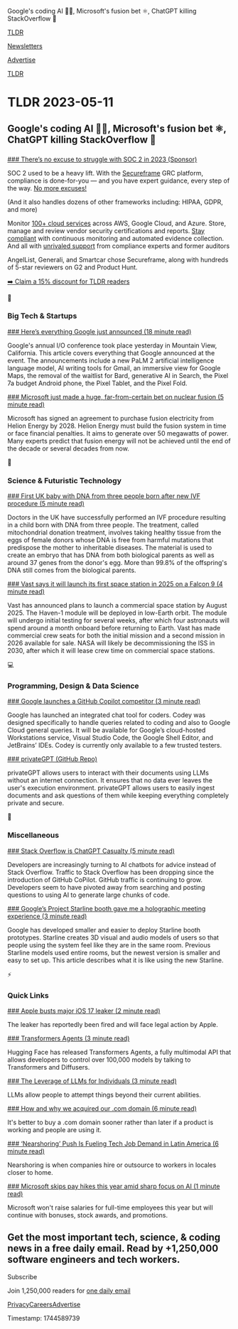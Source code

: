 Google's coding AI 👨‍💻, Microsoft's fusion bet ⚛️, ChatGPT killing StackOverflow 🤖

[TLDR](/)

[Newsletters](/newsletters)

[Advertise](https://advertise.tldr.tech/)

[TLDR](/)

# TLDR 2023-05-11

## Google's coding AI 👨‍💻, Microsoft's fusion bet ⚛️, ChatGPT killing StackOverflow 🤖

### 

[### There’s no excuse to struggle with SOC 2 in 2023 (Sponsor)](https://secureframe.com/request-demo-4?utm_source=partner&amp;utm_medium=newsletter&amp;utm_campaign=051123-tldrtech)

SOC 2 used to be a heavy lift. With the [Secureframe](https://secureframe.com/request-demo-4?utm_source=partner&utm_medium=newsletter&utm_campaign=051123-tldrtech) GRC platform, compliance is done-for-you — and you have expert guidance, every step of the way. [No more excuses!](https://secureframe.com/request-demo-4?utm_source=partner&utm_medium=newsletter&utm_campaign=051123-tldrtech)

(And it also handles dozens of other frameworks including: HIPAA, GDPR, and more)

Monitor [100+ cloud services](https://secureframe.com/request-demo-4?utm_source=partner&utm_medium=newsletter&utm_campaign=051123-tldrtech) across AWS, Google Cloud, and Azure. Store, manage and review vendor security certifications and reports. [Stay compliant](https://secureframe.com/request-demo-4?utm_source=partner&utm_medium=newsletter&utm_campaign=051123-tldrtech) with continuous monitoring and automated evidence collection. And all with [unrivaled support](https://secureframe.com/request-demo-4?utm_source=partner&utm_medium=newsletter&utm_campaign=051123-tldrtech) from compliance experts and former auditors

AngelList, Generali, and Smartcar chose Secureframe, along with hundreds of 5-star reviewers on G2 and Product Hunt.

[➡️ Claim a 15% discount for TLDR readers](https://secureframe.com/request-demo-4?utm_source=partner&utm_medium=newsletter&utm_campaign=051123-tldrtech)

📱

### Big Tech & Startups

[### Here’s everything Google just announced (18 minute read)](https://www.cnbc.com/2023/05/10/google-io-2023-live-updates.html?utm_source=tldrnewsletter)

Google's annual I/O conference took place yesterday in Mountain View, California. This article covers everything that Google announced at the event. The announcements include a new PaLM 2 artificial intelligence language model, AI writing tools for Gmail, an immersive view for Google Maps, the removal of the waitlist for Bard, generative AI in Search, the Pixel 7a budget Android phone, the Pixel Tablet, and the Pixel Fold.

[### Microsoft just made a huge, far-from-certain bet on nuclear fusion (5 minute read)](https://www.theverge.com/2023/5/10/23717332/microsoft-nuclear-fusion-power-plant-helion-purchase-agreement?utm_source=tldrnewsletter)

Microsoft has signed an agreement to purchase fusion electricity from Helion Energy by 2028. Helion Energy must build the fusion system in time or face financial penalties. It aims to generate over 50 megawatts of power. Many experts predict that fusion energy will not be achieved until the end of the decade or several decades from now.

🚀

### Science & Futuristic Technology

[### First UK baby with DNA from three people born after new IVF procedure (5 minute read)](https://www.theguardian.com/science/2023/may/09/first-uk-baby-with-dna-from-three-people-born-after-new-ivf-procedure?utm_source=tldrnewsletter)

Doctors in the UK have successfully performed an IVF procedure resulting in a child born with DNA from three people. The treatment, called mitochondrial donation treatment, involves taking healthy tissue from the eggs of female donors whose DNA is free from harmful mutations that predispose the mother to inheritable diseases. The material is used to create an embryo that has DNA from both biological parents as well as around 37 genes from the donor's egg. More than 99.8% of the offspring's DNA still comes from the biological parents.

[### Vast says it will launch its first space station in 2025 on a Falcon 9 (4 minute read)](https://arstechnica.com/science/2023/05/vast-says-it-will-launch-its-first-space-station-in-2025-on-a-falcon-9/?utm_source=tldrnewsletter)

Vast has announced plans to launch a commercial space station by August 2025. The Haven-1 module will be deployed in low-Earth orbit. The module will undergo initial testing for several weeks, after which four astronauts will spend around a month onboard before returning to Earth. Vast has made commercial crew seats for both the initial mission and a second mission in 2026 available for sale. NASA will likely be decommissioning the ISS in 2030, after which it will lease crew time on commercial space stations.

💻

### Programming, Design & Data Science

[### Google launches a GitHub Copilot competitor (3 minute read)](https://techcrunch.com/2023/05/10/google-launches-a-github-copilot-competitor/?guccounter=1&amp;guce_referrer=aHR0cHM6Ly93d3cudGVjaG1lbWUuY29tLw&amp;guce_referrer_sig=AQAAALm-SszANKHEe3l0NyNHG_MFgAfCpUAPhA0YnpAF9M2mRGyqowhmIaGM2KBUbwhNIUsiih-QAiYU8mh4ZP-ZXgFa1yh_2np8PvmyO-EM3ka0XLf8DYSOch4vIGIBiUJKE53ZXp0N_ep0rmveUX2cpy8T17Qau8uCBcPppLrEeRye?utm_source=tldrnewsletter)

Google has launched an integrated chat tool for coders. Codey was designed specifically to handle queries related to coding and also to Google Cloud general queries. It will be available for Google’s cloud-hosted Workstations service, Visual Studio Code, the Google Shell Editor, and JetBrains’ IDEs. Codey is currently only available to a few trusted testers.

[### privateGPT (GitHub Repo)](https://github.com/imartinez/privateGPT?utm_source=tldrnewsletter)

privateGPT allows users to interact with their documents using LLMs without an internet connection. It ensures that no data ever leaves the user's execution environment. privateGPT allows users to easily ingest documents and ask questions of them while keeping everything completely private and secure.

🎁

### Miscellaneous

[### Stack Overflow is ChatGPT Casualty (5 minute read)](https://www.similarweb.com/blog/insights/ai-news/stack-overflow-chatgpt/?utm_source=tldrnewsletter)

Developers are increasingly turning to AI chatbots for advice instead of Stack Overflow. Traffic to Stack Overflow has been dropping since the introduction of GitHub CoPilot. GitHub traffic is continuing to grow. Developers seem to have pivoted away from searching and posting questions to using AI to generate large chunks of code.

[### Google’s Project Starline booth gave me a holographic meeting experience (3 minute read)](https://www.engadget.com/googles-project-starline-booths-gave-me-a-holographic-meeting-experience-205804960.html?utm_source=tldrnewsletter)

Google has developed smaller and easier to deploy Starline booth prototypes. Starline creates 3D visual and audio models of users so that people using the system feel like they are in the same room. Previous Starline models used entire rooms, but the newest version is smaller and easy to set up. This article describes what it is like using the new Starline.

⚡

### Quick Links

[### Apple busts major iOS 17 leaker (2 minute read)](https://www.cultofmac.com/815853/apple-busts-major-ios-17-leaker-tipster/?utm_source=tldrnewsletter)

The leaker has reportedly been fired and will face legal action by Apple.

[### Transformers Agents (3 minute read)](https://threadreaderapp.com/huggingface/status/1656334778407297027)

Hugging Face has released Transformers Agents, a fully multimodal API that allows developers to control over 100,000 models by talking to Transformers and Diffusers.

[### The Leverage of LLMs for Individuals (3 minute read)](https://mazzzystar.github.io/2023/05/10/LLM-for-individual/?utm_source=tldrnewsletter)

LLMs allow people to attempt things beyond their current abilities.

[### How and why we acquired our .com domain (6 minute read)](https://www.advaitruia.com/p/how-and-why-we-acquired-our-com-domain?utm_source=tldrnewsletter)

It's better to buy a .com domain sooner rather than later if a product is working and people are using it.

[### ‘Nearshoring’ Push Is Fueling Tech Job Demand in Latin America (6 minute read)](https://archive.ph/1yvX5?utm_source=tldrnewsletter)

Nearshoring is when companies hire or outsource to workers in locales closer to home.

[### Microsoft skips pay hikes this year amid sharp focus on AI (1 minute read)](https://finance.yahoo.com/news/1-microsoft-not-employees-salary-163656834.html?utm_source=tldrnewsletter)

Microsoft won't raise salaries for full-time employees this year but will continue with bonuses, stock awards, and promotions.

## Get the most important tech, science, & coding news in a free daily email. Read by +1,250,000 software engineers and tech workers.

Subscribe

Join 1,250,000 readers for [one daily email](/api/latest/tech)

[Privacy](/privacy)[Careers](https://jobs.ashbyhq.com/tldr.tech)[Advertise](/tech/advertise)

Timestamp: 1744589739